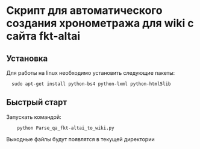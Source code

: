 Скрипт для автоматического создания хронометража для wiki с сайта fkt-altai
=============================

Установка
------------

Для работы на linux необходимо установить следующие пакеты:

      sudo apt-get install python-bs4 python-lxml python-html5lib

Быстрый старт
-----------

Запускать командой:

        python Parse_qa_fkt-altai_to_wiki.py

Выходные файлы будут появлятся в текущей директории


